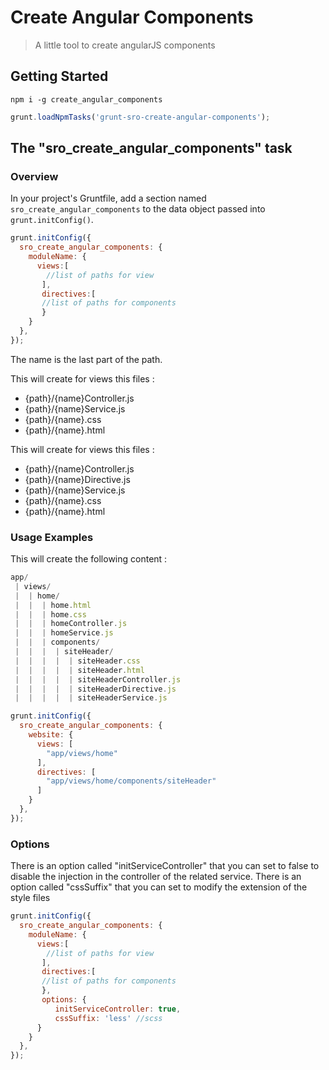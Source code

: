 # Create Angular Components

> A little tool to create angularJS  components

## Getting Started

```shell
npm i -g create_angular_components
```

```js
grunt.loadNpmTasks('grunt-sro-create-angular-components');
```

## The "sro_create_angular_components" task

### Overview
In your project's Gruntfile, add a section named `sro_create_angular_components` to the data object passed into `grunt.initConfig()`.

```js
grunt.initConfig({
  sro_create_angular_components: {
    moduleName: {
      views:[
        //list of paths for view
       ],
       directives:[
       //list of paths for components
       }
    }
  },
});
```

The name is the last part of the path.

This will create for views this files :
- {path}/{name}Controller.js
- {path}/{name}Service.js
- {path}/{name}.css
- {path}/{name}.html

This will create for views this files :
- {path}/{name}Controller.js
- {path}/{name}Directive.js
- {path}/{name}Service.js
- {path}/{name}.css
- {path}/{name}.html

### Usage Examples

This will create the following content :

```js
app/
 | views/
 |  | home/
 |  |  | home.html
 |  |  | home.css
 |  |  | homeController.js
 |  |  | homeService.js
 |  |  | components/
 |  |  |  | siteHeader/
 |  |  |  |  | siteHeader.css
 |  |  |  |  | siteHeader.html
 |  |  |  |  | siteHeaderController.js
 |  |  |  |  | siteHeaderDirective.js
 |  |  |  |  | siteHeaderService.js
 ```

```js
grunt.initConfig({
  sro_create_angular_components: {
    website: {
      views: [
        "app/views/home"
      ],
      directives: [
        "app/views/home/components/siteHeader"
      ]
    }
  },
});
```

### Options

There is an option called "initServiceController" that you can set to false to disable the injection in the controller of the related service.
There is an option called "cssSuffix" that you can set to modify the extension of the style files

```js
grunt.initConfig({
  sro_create_angular_components: {
    moduleName: {
      views:[
        //list of paths for view
       ],
       directives:[
       //list of paths for components
       },
       options: {
          initServiceController: true,
          cssSuffix: 'less' //scss
      }
    }
  },
});
```
